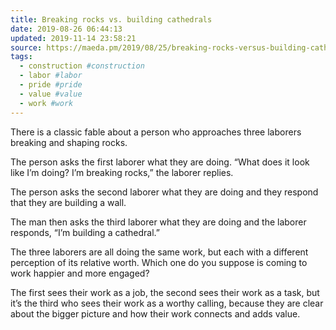 ```yaml
---
title: Breaking rocks vs. building cathedrals
date: 2019-08-26 06:44:13
updated: 2019-11-14 23:58:21
source: https://maeda.pm/2019/08/25/breaking-rocks-versus-building-cathedrals/
tags:
  - construction #construction
  - labor #labor
  - pride #pride
  - value #value
  - work #work
---
```

There is a classic fable about a person who approaches three laborers breaking and shaping rocks.

The person asks the first laborer what they are doing.
“What does it look like I’m doing? I’m breaking rocks,” the laborer replies.

The person asks the second laborer what they are doing and they respond
that they are building a wall.

The man then asks the third laborer what they are doing and the laborer responds,
“I’m building a cathedral.”

The three laborers are all doing the same work, but each with a different perception of its relative worth. Which one do you suppose is coming to work happier and more engaged?

The first sees their work as a job, the second sees their work as a task, but it’s the third who sees their work as a worthy calling, because they are clear about the bigger picture and how their work connects and adds value.